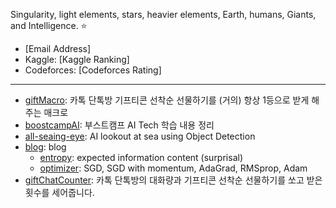 Singularity, light elements, stars, heavier elements, Earth, humans, Giants, and Intelligence. ⭐
- [Email Address]
- Kaggle: [Kaggle Ranking]
- Codeforces: [Codeforces Rating]
---
- [giftMacro](https://github.com/star-bits/giftMacro): 카톡 단톡방 기프티콘 선착순 선물하기를 (거의) 항상 1등으로 받게 해주는 매크로
- [boostcampAI](https://github.com/star-bits/boostcampAI): 부스트캠프 AI Tech 학습 내용 정리
- [all-seaing-eye](https://github.com/star-bits/all-seaing-eye): AI lookout at sea using Object Detection
- [blog](https://github.com/star-bits/blog): blog
  - [entropy](https://github.com/star-bits/blog/blob/main/entropy.md): expected information content (surprisal)
  - [optimizer](https://github.com/star-bits/blog/blob/main/optimizer.md): SGD, SGD with momentum, AdaGrad, RMSprop, Adam
- [giftChatCounter](https://github.com/star-bits/giftChatCounter): 카톡 단톡방의 대화량과 기프티콘 선착순 선물하기를 쏘고 받은 횟수를 세어줍니다.
